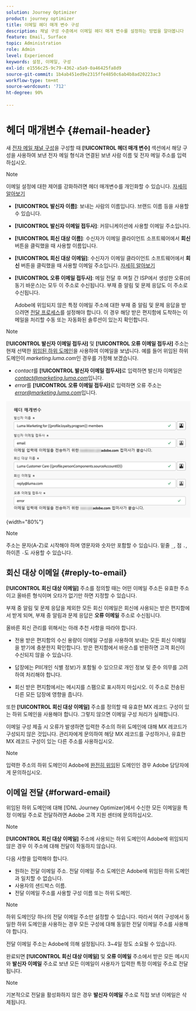 ```yaml
---
solution: Journey Optimizer
product: journey optimizer
title: 이메일 헤더 매개 변수 구성
description: 채널 구성 수준에서 이메일 헤더 매개 변수를 설정하는 방법을 알아봅니다
feature: Email, Surface
topic: Administration
role: Admin
level: Experienced
keywords: 설정, 이메일, 구성
exl-id: e1556c25-9c79-4362-a5a9-0a46425fa8d9
source-git-commit: 1b4ab451ed9e2315ffe4850c6ab4b8ad20223ac3
workflow-type: tm+mt
source-wordcount: '712'
ht-degree: 90%

---
```


# 헤더 매개변수 {#email-header}

새 [전자 메일 채널 구성](email-settings.md)을 구성할 때 **[!UICONTROL 헤더 매개 변수]** 섹션에서 해당 구성을 사용하여 보낸 전자 메일 형식과 연결된 보낸 사람 이름 및 전자 메일 주소를 입력하십시오.

>[!NOTE]
>
>이메일 설정에 대한 제어를 강화하려면 헤더 매개변수를 개인화할 수 있습니다. [자세히 알아보기](../email/surface-personalization.md#personalize-header)

* **[!UICONTROL 발신자 이름]**: 보내는 사람의 이름입니다. 브랜드 이름 등을 사용할 수 있습니다.
* **[!UICONTROL 발신자 이메일 접두사]**: 커뮤니케이션에 사용할 이메일 주소입니다.
* **[!UICONTROL 회신 대상 이름]**: 수신자가 이메일 클라이언트 소프트웨어에서 **회신** 버튼을 클릭했을 때 사용할 이름입니다.
* **[!UICONTROL 회신 대상 이메일]**: 수신자가 이메일 클라이언트 소프트웨어에서 **회신** 버튼을 클릭했을 때 사용할 이메일 주소입니다. [자세히 알아보기](#reply-to-email)
* **[!UICONTROL 오류 이메일 접두사]**: 메일 전달 후 며칠 간 ISP에서 생성한 오류(비동기 바운스)는 모두 이 주소로 수신됩니다. 부재 중 알림 및 문제 응답도 이 주소로 수신됩니다.

  Adobe에 위임되지 않은 특정 이메일 주소에 대한 부재 중 알림 및 문제 응답을 받으려면 [전달 프로세스](#forward-email)를 설정해야 합니다. 이 경우 해당 받은 편지함에 도착하는 이메일을 처리할 수동 또는 자동화된 솔루션이 있는지 확인합니다.

>[!NOTE]
>
>**[!UICONTROL 발신자 이메일 접두사]** 및 **[!UICONTROL 오류 이메일 접두사]** 주소는 현재 선택한 [위임된 하위 도메인](../configuration/about-subdomain-delegation.md)을 사용하여 이메일을 보냅니다. 예를 들어 위임된 하위 도메인이 *marketing.luma.com*&#x200B;인 경우를 가정해 보겠습니다.
>* *contact*&#x200B;를 **[!UICONTROL 발신자 이메일 접두사]**&#x200B;로 입력하면 발신자 이메일은 *contact@marketing.luma.com*&#x200B;입니다.
>* *error*&#x200B;를 **[!UICONTROL 오류 이메일 접두사]**&#x200B;로 입력하면 오류 주소는 *error@marketing.luma.com*&#x200B;입니다.

![](assets/preset-header.png){width="80%"}

>[!NOTE]
>
>주소는 문자(A-Z)로 시작해야 하며 영문자와 숫자만 포함할 수 있습니다. 밑줄 `_`, 점 `.`, 하이픈 `-`도 사용할 수 있습니다.

## 회신 대상 이메일 {#reply-to-email}

**[!UICONTROL 회신 대상 이메일]** 주소를 정의할 때는 어떤 이메일 주소든 유효한 주소이고 올바른 형식이며 오타가 없기만 하면 지정할 수 있습니다.

부재 중 알림 및 문제 응답을 제외한 모든 회신 이메일은 회신에 사용되는 받은 편지함에서 받게 되며, 부재 중 알림과 문제 응답은 **오류 이메일** 주소로 수신됩니다.

올바른 회신 관리를 위해서는 아래 추천 사항을 따라야 합니다.

* 전용 받은 편지함의 수신 용량이 이메일 구성을 사용하여 보내는 모든 회신 이메일을 받기에 충분한지 확인합니다. 받은 편지함에서 바운스를 반환하면 고객 회신이 수신되지 않을 수 있습니다.

* 답장에는 PII(개인 식별 정보)가 포함될 수 있으므로 개인 정보 및 준수 의무를 고려하여 처리해야 합니다.

* 회신 받은 편지함에서는 메시지를 스팸으로 표시하지 마십시오. 이 주소로 전송된 다른 모든 답장에 영향을 줍니다.

또한 **[!UICONTROL 회신 대상 이메일]** 주소를 정의할 때 유효한 MX 레코드 구성이 있는 하위 도메인을 사용해야 합니다. 그렇지 않으면 이메일 구성 처리가 실패합니다.

이메일 구성 제출 시 오류가 발생하면 입력한 주소의 하위 도메인에 대해 MX 레코드가 구성되지 않은 것입니다. 관리자에게 문의하여 해당 MX 레코드를 구성하거나, 유효한 MX 레코드 구성이 있는 다른 주소를 사용하십시오.

>[!NOTE]
>
>입력한 주소의 하위 도메인이 Adobe에 [완전히 위임](../configuration/delegate-subdomain.md#full-subdomain-delegation)된 도메인인 경우 Adobe 담당자에게 문의하십시오.

## 이메일 전달 {#forward-email}

위임된 하위 도메인에 대해 [!DNL Journey Optimizer]에서 수신한 모든 이메일을 특정 이메일 주소로 전달하려면 Adobe 고객 지원 센터에 문의하십시오.

>[!NOTE]
>
>**[!UICONTROL 회신 대상 이메일]** 주소에 사용되는 하위 도메인이 Adobe에 위임되지 않은 경우 이 주소에 대해 전달이 작동하지 않습니다.

다음 사항을 입력해야 합니다.

* 원하는 전달 이메일 주소. 전달 이메일 주소 도메인은 Adobe에 위임된 하위 도메인과 일치할 수 없습니다.
* 사용자의 샌드박스 이름.
* 전달 이메일 주소를 사용할 구성 이름 또는 하위 도메인.
  <!--* The current **[!UICONTROL Reply to (email)]** address or **[!UICONTROL Error email]** address set at the channel configuration level.-->

>[!NOTE]
>
>하위 도메인당 하나의 전달 이메일 주소만 설정할 수 있습니다. 따라서 여러 구성에서 동일한 하위 도메인을 사용하는 경우 모든 구성에 대해 동일한 전달 이메일 주소를 사용해야 합니다.

전달 이메일 주소는 Adobe에 의해 설정됩니다. 3~4일 정도 소요될 수 있습니다.

완료되면 **[!UICONTROL 회신 대상 이메일]** 및 **오류 이메일** 주소에서 받은 모든 메시지와 **발신자 이메일** 주소로 보낸 모든 이메일이 사용자가 입력한 특정 이메일 주소로 전달됩니다.

>[!NOTE]
>
>기본적으로 전달을 활성화하지 않은 경우 **발신자 이메일** 주소로 직접 보낸 이메일은 삭제됩니다.
